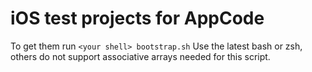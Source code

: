 # iOS test projects for AppCode

To get them run ```<your shell> bootstrap.sh```
Use the latest bash or zsh, others do not support associative arrays needed for this script. 
